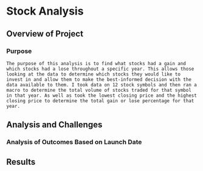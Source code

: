 # Stock Analysis

## Overview of Project

### Purpose

    The purpose of this analysis is to find what stocks had a gain and which stocks had a lose throughout a specific year. This allows those looking at the data to determine which stocks they would like to invest in and allow them to make the best-informed decision with the data available to them. I took data on 12 stock symbols and then ran a macro to determine the total volume of stocks traded for that symbol in that year. As well as took the lowest closing price and the highest closing price to determine the total gain or lose percentage for that year. 

## Analysis and Challenges

### Analysis of Outcomes Based on Launch Date


## Results

